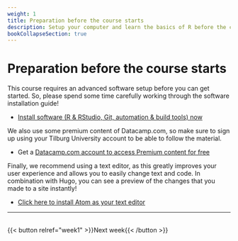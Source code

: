 ```yaml
---
weight: 1
title: Preparation before the course starts
description: Setup your computer and learn the basics of R before the course starts.
bookCollapseSection: true
---
```


# Preparation before the course starts

This course requires an advanced software setup before you can get started. So, please spend some time carefully working through the software installation guide!

- [Install software (R & RStudio, Git, automation & build tools) now](../../../docs/tutorials/software-installation/_index.md)

We also use some premium content of Datacamp.com, so make sure to sign up using your Tilburg University account to be able to follow the material.

- Get a [Datacamp.com account to access Premium content for free](../../../docs/course/support/datacamp)

Finally, we recommend using a text editor, as this greatly improves your user experience and allows you to easily change text and code. In combination with Hugo, you can see a preview of the changes that you made to a site instantly!

- [Click here to install Atom as your text editor](https://tilburgsciencehub.com/building-blocks/configure-your-computer/statistics-and-computation/text-editor/)




---
<br>
{{< button relref="week1" >}}Next week{{< /button >}}
